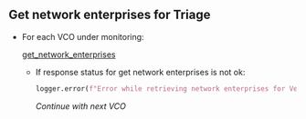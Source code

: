 ## Get network enterprises for Triage

* For each VCO under monitoring:

    [get_network_enterprises](get_network_enterprises.md)

    * If response status for get network enterprises is not ok:
      ```python
      logger.error(f"Error while retrieving network enterprises for VeloCloud host {host}: {response}")
      ```
      _Continue with next VCO_